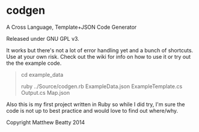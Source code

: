 codgen
======

A Cross Language, Template+JSON Code Generator 

Released under GNU GPL v3.

It works but there's not a lot of error handling yet and a bunch of shortcuts. Use at your own risk. Check out the wiki for info on how to use it or try out the the example code.

> cd example_data
>
> ruby ../Source/codgen.rb ExampleData.json ExampleTemplate.cs Output.cs Map.json

Also this is my first project written in Ruby so while I did try, I'm sure the code is not up to best practice and would love to find out where/why.

Copyright Matthew Beatty 2014
